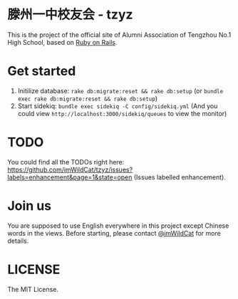 滕州一中校友会 - tzyz
===
This is the project of the official site of Alumni Association of Tengzhou No.1 High School, based on [Ruby on Rails](http://rubyonrails.org/).

# Get started
1. Initilize database: `rake db:migrate:reset && rake db:setup` (or `bundle exec rake db:migrate:reset && rake db:setup`)
2. Start sidekiq: `bundle exec sidekiq -C config/sidekiq.yml` (And you could view
`http://localhost:3000/sidekiq/queues` to view the monitor)

# TODO
You could find all the TODOs right here: https://github.com/imWildCat/tzyz/issues?labels=enhancement&page=1&state=open (Issues labelled enhancement).

# Join us
You are supposed to use English everywhere in this project except Chinese words in the views.
Before starting, please contact [@imWildCat](https://github.com/imWildCat) for more details.

# LICENSE
The MIT License.